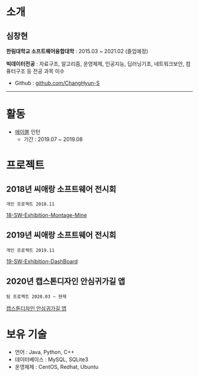# 소개
## 심창현
**한림대학교 소프트웨어융합대학** : 2015.03 ~ 2021.02 (졸업예정)

**빅데이터전공** : 자료구조, 알고리즘, 운영체제, 인공지능, 딥러닝기초, 네트워크보안, 컴퓨터구조 등 전공 과목 이수
* Github : [github.com/ChangHyun-S](github.com/ChangHyun-S)
****

# 활동
* [에이블](http://the-able.kr) 인턴
  - 기간 : 2019.07 ~ 2019.08

# 프로젝트

## 2018년 씨애랑 소프트웨어 전시회
`개인 프로젝트 2018.11`

[18-SW-Exhibition-Montage-Mine](https://github.com/ChangHyun-S/18-SW-Exhibition-Montage-Mine)


## 2019년 씨애랑 소프트웨어 전시회
`개인 프로젝트 2019.11`

[19-SW-Exhibition-DashBoard](https://github.com/ChangHyun-S/19-SW-Exhibition-DashBoard)

## 2020년 캡스톤디자인 안심귀가길 앱
`팀 프로젝트 2020.03 ~ 현재`

[캡스톤디자인 안심귀가길 앱](https://github.com/HallymSSH/SSHAndroid)

# 보유 기술
  - 언어 : Java, Python, C++
  - 데이터베이스 : MySQL, SQLite3
  - 운영체제 : CentOS, Redhat, Ubuntu

